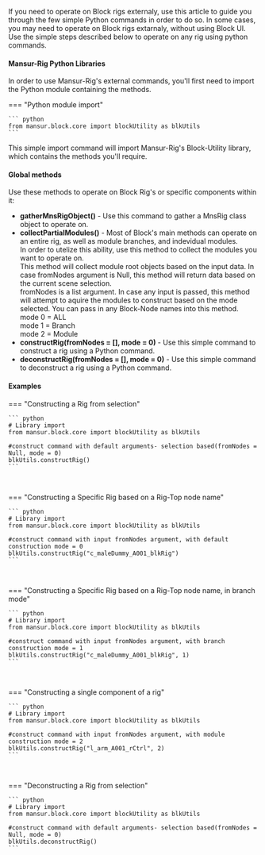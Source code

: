 If you need to operate on Block rigs externaly, use this article to guide you through the few simple Python commands in order to do so.
In some cases, you may need to operate on Block rigs extarnaly, without using Block UI. Use the simple steps described below to operate on any rig using python commands.

#### Mansur-Rig Python Libraries
In order to use Mansur-Rig's external commands, you'll first need to import the Python module containing the methods.

=== "Python module import"

    ``` python
    from mansur.block.core import blockUtility as blkUtils
    ```

This simple import command will import Mansur-Rig's Block-Utility library, which contains the methods you'll require.

#### Global methods
Use these methods to operate on Block Rig's or specific components within it:

<ul>
  <li> 
    <b>gatherMnsRigObject()</b> - Use this command to gather a MnsRig class object to operate on.
  </li>
  <li>
    <b>collectPartialModules()</b> - Most of Block's main methods can operate on an entire rig, as well as module branches, and indevidual modules.
    <br>
    In order to utelize this ability, use this method to collect the modules you want to operate on.
    <br>
    This method will collect module root objects based on the input data.
    In case fromNodes argument is Null, this method will return data based on the current scene selection.
    <br>
    fromNodes is a list argument. 
    In case any input is passed, this method will attempt to aquire the modules to construct based on the mode selected.
    You can pass in any Block-Node names into this method.
    <br>
    mode 0 = ALL
    <br>
    mode 1 = Branch
    <br>
    mode 2 = Module
  </li>
  <li>
    <b>constructRig(fromNodes = [], mode = 0)</b> - Use this simple command to construct a rig using a Python command.
  </li>
  <li>
    <b>deconstructRig(fromNodes = [], mode = 0)</b> - Use this simple command to deconstruct a rig using a Python command.
  </li>
</ul>

#### Examples

=== "Constructing a Rig from selection"

    ``` python
    # Library import
    from mansur.block.core import blockUtility as blkUtils

    #construct command with default arguments- selection based(fromNodes = Null, mode = 0)
    blkUtils.constructRig()
    ```

<br>

=== "Constructing a Specific Rig based on a Rig-Top node name"

    ``` python
    # Library import
    from mansur.block.core import blockUtility as blkUtils

    #construct command with input fromNodes argument, with default construction mode = 0
    blkUtils.constructRig("c_maleDummy_A001_blkRig")
    ```

<br>

=== "Constructing a Specific Rig based on a Rig-Top node name, in branch mode"

    ``` python
    # Library import
    from mansur.block.core import blockUtility as blkUtils

    #construct command with input fromNodes argument, with branch construction mode = 1
    blkUtils.constructRig("c_maleDummy_A001_blkRig", 1)
    ```

<br>

=== "Constructing a single component of a rig"

    ``` python
    # Library import
    from mansur.block.core import blockUtility as blkUtils

    #construct command with input fromNodes argument, with module construction mode = 2
    blkUtils.constructRig("l_arm_A001_rCtrl", 2)
    ```

<br>

=== "Deconstructing a Rig from selection"

    ``` python
    # Library import
    from mansur.block.core import blockUtility as blkUtils

    #construct command with default arguments- selection based(fromNodes = Null, mode = 0)
    blkUtils.deconstructRig()
    ```
